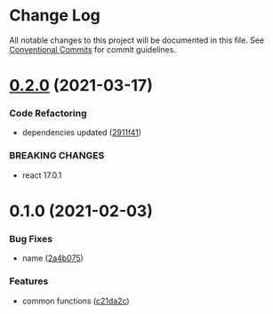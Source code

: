 # Change Log

All notable changes to this project will be documented in this file.
See [Conventional Commits](https://conventionalcommits.org) for commit guidelines.

# [0.2.0](https://github.com/Jepria/jfront-core/compare/@jfront/core-common@0.1.0...@jfront/core-common@0.2.0) (2021-03-17)


### Code Refactoring

* dependencies updated ([2911f41](https://github.com/Jepria/jfront-core/commit/2911f419f59a32c538d8fdfce4788aaf90f5b676))


### BREAKING CHANGES

* react 17.0.1





# 0.1.0 (2021-02-03)


### Bug Fixes

* name ([2a4b075](https://github.com/Jepria/jfront-core/commit/2a4b0759a7daebb805490a8f855a1c2685e0a8a2))


### Features

* common functions ([c21da2c](https://github.com/Jepria/jfront-core/commit/c21da2c68d51bf9d3090e6e6316b23b8cbf09b34))
